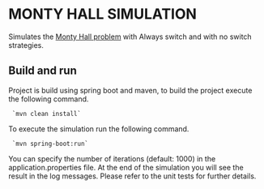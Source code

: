 # MONTY HALL SIMULATION

Simulates the [Monty Hall problem](http://en.wikipedia.org/wiki/Monty_Hall_problem)
with Always switch and with no switch strategies.

## Build and run

Project is build using spring boot and maven, to build the project execute the following command. 

     `mvn clean install`

To execute the simulation run the following command.

     `mvn spring-boot:run`

You can specify the number of iterations (default: 1000) in the application.properties file.
At the end of the simulation you will see the result in the log messages. Please refer to the unit tests for further details.
